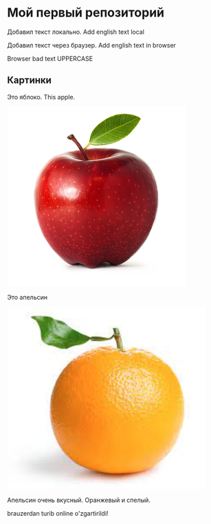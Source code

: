 # Мой первый репозиторий

Добавил текст локально. Add english text local

Добавил текст через браузер. Add english text in browser


Browser bad text
UPPERCASE

## Картинки
Это яблоко. This apple.

![Это яблоко](apple.jpg)

Это апельсин

![Это яблоко](orange.png)

Апельсин очень вкусный. Оранжевый и спелый.

brauzerdan turib online o'zgartirildi!

